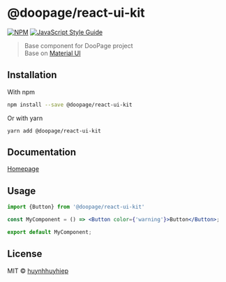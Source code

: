 # @doopage/react-ui-kit

[![NPM](https://img.shields.io/npm/v/@doopage/react-ui-kit.svg)](https://www.npmjs.com/package/@doopage/react-ui-kit) [![JavaScript Style Guide](https://img.shields.io/badge/code_style-standard-brightgreen.svg)](https://standardjs.com)

> Base component for DooPage project<br/>Base on [Material UI](material-ui.com)

## Installation

With npm

```bash
npm install --save @doopage/react-ui-kit
```

Or with yarn

```
yarn add @doopage/react-ui-kit
```

## Documentation

[Homepage](https://huynhhuyhiep.github.io/doopage-react-ui-kit)

## Usage

```jsx
import {Button} from '@doopage/react-ui-kit'

const MyComponent = () => <Button color={'warning'}>Button</Button>;

export default MyComponent;
```

## License

MIT © [huynhhuyhiep](https://github.com/huynhhuyhiep)
